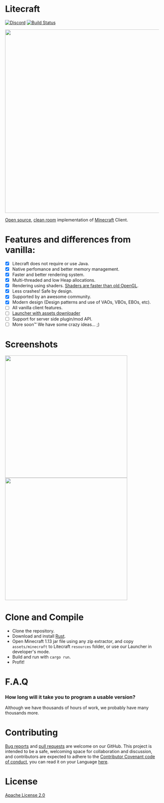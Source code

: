 # Litecraft
[![Discord](https://img.shields.io/discord/371055566480605184.svg)](https://discord.gg/qKjuDxx)
[![Build Status](https://travis-ci.org/Litecrafty/Litecraft.svg?branch=master)](https://travis-ci.org/Litecrafty/Litecraft)

<img src="https://i.imgur.com/JwRuNEl.gif" width="600">

[Open source](https://en.wikipedia.org/wiki/Free_and_open-source_software), [clean room](https://en.wikipedia.org/wiki/Clean_room_design) implementation of [Minecraft](https://minecraft.net) Client.

# Features and differences from vanilla:
- [X] Litecraft does not require or use Java.
- [X] Native perfomance and better memory management.
- [X] Faster and better rendering system.
- [X] Multi-threaded and low Heap allocations.
- [X] Rendering using shaders. [Shaders are faster than old OpenGL](https://thebookofshaders.com/00/).
- [X] Less crashes! Safe by design.
- [X] Supported by an awesome community.
- [X] Modern design (Design patterns and use of VAOs, VBOs, EBOs, etc).
- [ ] All vanilla client features.
- [ ] [Launcher with assets downloader](https://github.com/Litecrafty/Launcher)
- [ ] Support for server side plugin/mod API.
- [ ] More soon™ We have some crazy ideas... ;)

# Screenshots
<img src="https://cdn.discordapp.com/attachments/377277794595635210/377296799892766720/unknown.png" width="400">
<img src="https://cdn.discordapp.com/attachments/377277794595635210/377277937902419968/687474703a2f2f692e696d6775722e636f6d2f68465967334a752e706e67.png" width="400">

# Clone and Compile

 - Clone the repository.
 - Download and install [Rust](https://rustup.rs/).
 - Open Minecraft 1.13 jar file using any zip extractor, and copy `assets/minecraft` to Litecraft `resources` folder, or use our Launcher in developer's mode.
 - Build and run with `cargo run`.
 - Profit!

# F.A.Q

### How long will it take you to program a usable version?
Although we have thousands of hours of work, we probably have many thousands more.

# Contributing
[Bug reports](https://github.com/Litecrafty/Litecraft/issues) and [pull requests](https://github.com/Litecrafty/Litecraft/pulls) are welcome on our GitHub. This project is intended to be a safe, welcoming space for collaboration and discussion, and contributors are expected to adhere to the [Contributor Covenant code of conduct](https://github.com/Litecrafty/Litecraft/blob/master/CONTRIBUTING.md), you can read it on your Language [here](https://www.contributor-covenant.org/translations.html).

# License
[Apache License 2.0](https://github.com/Litecrafty/Litecraft/blob/master/LICENSE)
